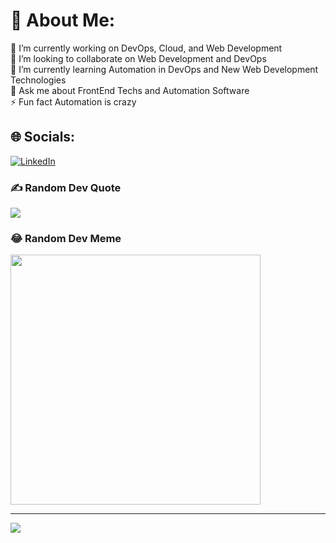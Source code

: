 # 💫 About Me:
🔭 I’m currently working on DevOps, Cloud, and Web Development<br>👯 I’m looking to collaborate on Web Development and DevOps<br>🌱 I’m currently learning Automation in DevOps and New Web Development Technologies<br>💬 Ask me about FrontEnd Techs and Automation Software<br>⚡ Fun fact Automation is crazy


## 🌐 Socials:
[![LinkedIn](https://img.shields.io/badge/LinkedIn-%230077B5.svg?logo=linkedin&logoColor=white)](https://https://www.linkedin.com/in/shaikimran0127//) 


### ✍️ Random Dev Quote
![](https://quotes-github-readme.vercel.app/api?type=horizontal&theme=radical)



### 😂 Random Dev Meme
<img src='https://randommeme-five.vercel.app/' style="height: 400px;"/>

---
[![](https://visitcount.itsvg.in/api?id=Imran-Ahmed27&icon=0&color=0)](https://visitcount.itsvg.in)

